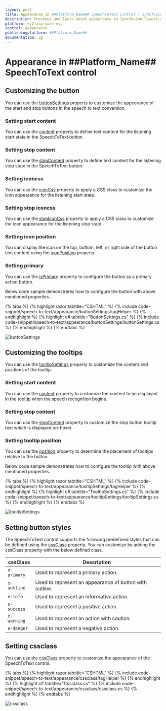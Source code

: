 ```yaml
---
layout: post
title: Appearance in ##Platform_Name## SpeechToText Control | Syncfusion
description: Checkout and learn about appearance in Syncfusion Essential ##Platform_Name## SpeechToText control, its elements, and more.
platform: ej2-asp-core-mvc
control: Appearance
publishingplatform: ##Platform_Name##
documentation: ug
---
```


# Appearance in ##Platform_Name## SpeechToText control

## Customizing the button

You can use the [buttonSettings](https://help.syncfusion.com/cr/aspnetcore-js2/Syncfusion.EJ2.Inputs.SpeechToText.html#Syncfusion_EJ2_Inputs_SpeechToText_ButtonSettings) property to customize the appearance of the start and stop buttons in the speech to text conversion.

### Setting start content  

You can use the [content](https://help.syncfusion.com/cr/aspnetcore-js2/Syncfusion.EJ2.Inputs.SpeechToTextButtonSettings.html#Syncfusion_EJ2_Inputs_SpeechToTextButtonSettings_Content) property to define text content for the listening start state in the SpeechToText button.

### Setting stop content

You can use the [stopContent](https://help.syncfusion.com/cr/aspnetcore-js2/Syncfusion.EJ2.Inputs.SpeechToTextButtonSettings.html#Syncfusion_EJ2_Inputs_SpeechToTextButtonSettings_StopContent) property to define text content for the listening stop state in the SpeechToText button.

### Setting iconcss

You can use the [iconCss](https://help.syncfusion.com/cr/aspnetcore-js2/Syncfusion.EJ2.Inputs.SpeechToTextButtonSettings.html#Syncfusion_EJ2_Inputs_SpeechToTextButtonSettings_IconCss) property to apply a CSS class to customize the icon appearance for the listening start state.

### Setting stop iconcss

You can use the [stopIconCss](https://help.syncfusion.com/cr/aspnetcore-js2/Syncfusion.EJ2.Inputs.SpeechToTextButtonSettings.html#Syncfusion_EJ2_Inputs_SpeechToTextButtonSettings_StopIconCss) property to apply a CSS class to customize the icon appearance for the listening stop state.

### Setting icon position

You can display the icon on the top, bottom, left, or right side of the button text content using the [iconPosition](https://help.syncfusion.com/cr/aspnetcore-js2/Syncfusion.EJ2.Inputs.SpeechToTextButtonSettings.html#Syncfusion_EJ2_Inputs_SpeechToTextButtonSettings_IconPosition) property.

### Setting primary

You can use the [isPrimary](https://help.syncfusion.com/cr/aspnetcore-js2/Syncfusion.EJ2.Inputs.SpeechToTextButtonSettings.html#Syncfusion_EJ2_Inputs_SpeechToTextButtonSettings_IsPrimary) property to configure the button as a primary action button.

Below code sample demonstrates how to configure the button with above mentioned properties.

{% tabs %}
{% highlight razor tabtitle="CSHTML" %}
{% include code-snippet/speech-to-text/appearance/buttonSettings/tagHelper %}
{% endhighlight %}
{% highlight c# tabtitle="ButtonSettings.cs" %}
{% include code-snippet/speech-to-text/appearance/buttonSettings/buttonSettings.cs %}
{% endhighlight %}
{% endtabs %}

![buttonSettings](images/buttonSettings.png)

## Customizing the tooltips

You can use the [tooltipSettings](https://help.syncfusion.com/cr/aspnetcore-js2/Syncfusion.EJ2.Inputs.SpeechToTextTooltipSettings.html) property to customize the content and positions of the tooltip.

### Setting start content

You can use the [content](https://help.syncfusion.com/cr/aspnetcore-js2/Syncfusion.EJ2.Inputs.SpeechToTextTooltipSettings.html#Syncfusion_EJ2_Inputs_SpeechToTextTooltipSettings_Content) property to customize the content to be displayed in the tooltip when the speech recognition begins.

### Setting stop content

You can use the [stopContent](https://help.syncfusion.com/cr/aspnetcore-js2/Syncfusion.EJ2.Inputs.SpeechToTextTooltipSettings.html#Syncfusion_EJ2_Inputs_SpeechToTextTooltipSettings_StopContent) property to customize the stop button tooltip text which is displayed on-hover.

### Setting tooltip position

You can use the [position](https://help.syncfusion.com/cr/aspnetcore-js2/Syncfusion.EJ2.Inputs.SpeechToTextTooltipSettings.html#Syncfusion_EJ2_Inputs_SpeechToTextTooltipSettings_Position) property to determine the placement of tooltips relative to the button.

Below code sample demonstrates how to configure the tooltip with above mentioned properties.

{% tabs %}
{% highlight razor tabtitle="CSHTML" %}
{% include code-snippet/speech-to-text/appearance/tooltipSettings/tagHelper %}
{% endhighlight %}
{% highlight c# tabtitle="TooltipSettings.cs" %}
{% include code-snippet/speech-to-text/appearance/tooltipSettings/tooltipSettings.cs %}
{% endhighlight %}
{% endtabs %}

![tooltipSettings](images/tooltipSettings.png)

## Setting button styles

The SpeechToText control supports the following predefined styles that can be defined using the [cssClass](https://help.syncfusion.com/cr/aspnetcore-js2/Syncfusion.EJ2.Inputs.SpeechToText.html#Syncfusion_EJ2_Inputs_SpeechToText_CssClass) property. You can customize by adding the cssClass property with the below defined class. 

| cssClass | Description | 
| -------- | -------- | 
| `e-primary` | Used to represent a primary action. | 
| `e-outline` |  Used to represent an appearance of button with outline. | 
| `e-info` |  Used to represent an informative action. | 
| `e-success` | Used to represent a positive action. | 
| `e-warning` | Used to represent an action with caution. | 
| `e-danger` | Used to represent a negative action. |

## Setting cssclass

You can use the [cssClass](https://help.syncfusion.com/cr/aspnetcore-js2/Syncfusion.EJ2.Inputs.SpeechToText.html#Syncfusion_EJ2_Inputs_SpeechToText_CssClass) property to customize the appearance of the SpeechToText control.

{% tabs %}
{% highlight razor tabtitle="CSHTML" %}
{% include code-snippet/speech-to-text/appearance/cssclass/tagHelper %}
{% endhighlight %}
{% highlight c# tabtitle="Cssclass.cs" %}
{% include code-snippet/speech-to-text/appearance/cssclass/cssclass.cs %}
{% endhighlight %}
{% endtabs %}

![cssclass](images/cssclass.png)
